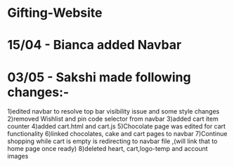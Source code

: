 # Gifting-Website

# 15/04 - Bianca added Navbar

# 03/05 - Sakshi made following changes:-
1)edited navbar to resolve top bar visibility issue and some style changes
2)removed Wishlist and pin code selector from navbar
3)added cart item counter
4)added cart.html and cart.js
5)Chocolate page was edited for cart functionality
6)linked chocolates, cake and cart pages to navbar
7)Continue shopping while cart is empty is redirecting to navbar file ,(will link that to home page once ready)
8)deleted heart, cart,logo-temp and account images
